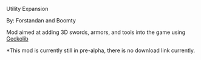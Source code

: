 Utility Expansion

By: Forstandan and Boomty

Mod aimed at adding 3D swords, armors, and tools into the game using [Geckolib](https://geckolib.com/)

*This mod is currently still in pre-alpha, there is no download link currently.

